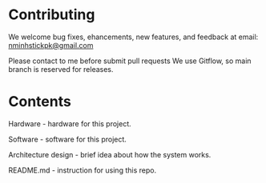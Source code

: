 # Contributing

We welcome bug fixes, ehancements, new features, and feedback at email: nminhstickpk@gmail.com

Please contact to me before submit pull requests We use Gitflow, so main branch is reserved for releases.

# Contents

Hardware - hardware for this project.

Software - software for this project.

Architecture design - brief idea about how the system works.

README.md - instruction for using this repo.
